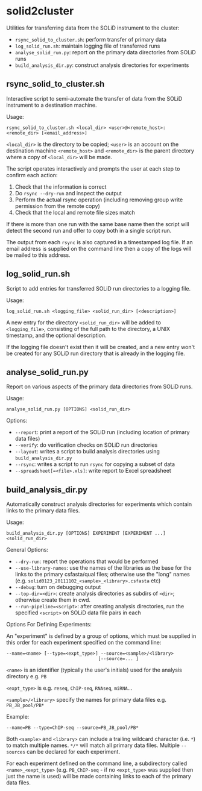 solid2cluster
=============

Utilities for transferring data from the SOLiD instrument to the cluster:

 *   `rsync_solid_to_cluster.sh`: perform transfer of primary data
 *   `log_solid_run.sh`: maintain logging file of transferred runs
 *   `analyse_solid_run.py`: report on the primary data directories from SOLiD runs
 *   `build_analysis_dir.py`: construct analysis directories for experiments


rsync_solid_to_cluster.sh
-------------------------

Interactive script to semi-automate the transfer of data from the SOLiD
instrument to a destination machine.

Usage:

    rsync_solid_to_cluster.sh <local_dir> <user>@<remote_host>:<remote_dir> [<email_address>]

`<local_dir>` is the directory to be copied; `<user>` is an account on the
destination machine `<remote_host>` and `<remote_dir>` is the parent directory
where a copy of `<local_dir>` will be made.

The script operates interactively and prompts the user at each step to
confirm each action:

1. Check that the information is correct
2. Do `rsync --dry-run` and inspect the output
3. Perform the actual rsync operation (including removing group write permission from the remote copy)
4. Check that the local and remote file sizes match

If there is more than one run with the same base name then the script will detect the second run
and offer to copy both in a single script run.

The output from each `rsync` is also captured in a timestamped log file. If an email address is supplied
on the command line then a copy of the logs will be mailed to this address.


log_solid_run.sh
----------------

Script to add entries for transferred SOLiD run directories to a logging file.

Usage:

    log_solid_run.sh <logging_file> <solid_run_dir> [<description>]

A new entry for the directory `<solid_run_dir>` will be added to `<logging_file>`, consisting of
the full path to the directory, a UNIX timestamp, and the optional description.

If the logging file doesn't exist then it will be created, and a new entry won't be created for any
SOLiD run directory that is already in the logging file.


analyse_solid_run.py
--------------------

Report on various aspects of the primary data directories from SOLiD runs.

Usage:

    analyse_solid_run.py [OPTIONS] <solid_run_dir>

Options:

 *  `--report`: print a report of the SOLiD run (including location of primary data files)
 *  `--verify`: do verification checks on SOLiD run directories
 *  `--layout`: writes a script to build analysis directories using `build_analysis_dir.py`
 *  `--rsync`: writes a script to run `rsync` for copying a subset of data
 *  `--spreadsheet[=<file>.xls]`: write report to Excel spreadsheet


build_analysis_dir.py
---------------------

Automatically construct analysis directories for experiments which contain links to the primary
data files.

Usage:

    build_analysis_dir.py [OPTIONS] EXPERIMENT [EXPERIMENT ...] <solid_run_dir>

General Options:

 *  `--dry-run`: report the operations that would be performed
 *  `--use-library-names`: use the names of the libraries as the base for
     the links to the primary csfasta/qual files; otherwise use the "long"
     names (e.g. `solid0123_20111102_<sample>_<library>.csfasta` etc)
 *  `--debug`: turn on debugging output
 *  `--top-dir=<dir>`: create analysis directories as subdirs of `<dir>`;
      otherwise create them in cwd.
 *  `--run-pipeline=<script>`: after creating analysis directories, run
      the specified `<script>` on SOLiD data file pairs in each

Options For Defining Experiments:

An "experiment" is defined by a group of options, which must be supplied
in this order for each experiment specified on the command line:

    --name=<name> [--type=<expt_type>] --source=<sample>/<library>
                                      [--source=... ]

`<name>` is an identifier (typically the user's initials) used for the
analysis directory e.g. `PB`

`<expt_type>` is e.g. `reseq`, `ChIP-seq`, `RNAseq`, `miRNA`...

`<sample>/<library>` specify the names for primary data files e.g.
`PB_JB_pool/PB*`

Example:

    --name=PB --type=ChIP-seq --source=PB_JB_pool/PB*

Both `<sample>` and `<library>` can include a trailing wildcard character
(i.e. `*`) to match multiple names. `*/*` will match all primary data files.
Multiple `--sources` can be declared for each experiment.

For each experiment defined on the command line, a subdirectory called
`<name>_<expt_type>` (e.g. `PB_ChIP-seq` - if no `<expt_type>`
was supplied then just the name is used) will be made containing links to
each of the primary data files.
